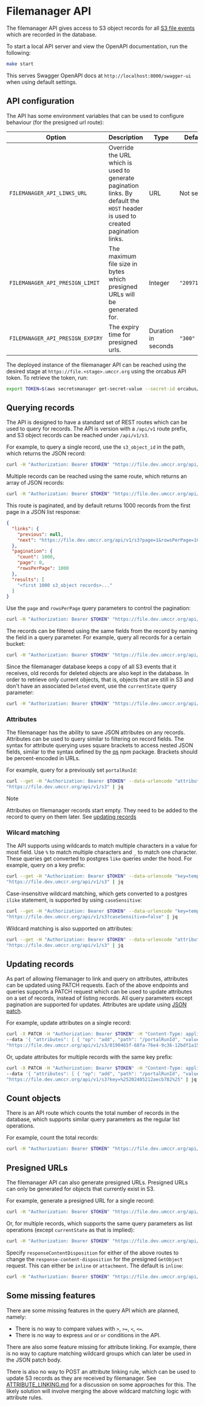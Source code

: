 # Filemanager API

The filemanager API gives access to S3 object records for all [S3 file events][s3-events] which are recorded in the database.

To start a local API server and view the OpenAPI documentation, run the following:

```sh
make start
```

This serves Swagger OpenAPI docs at `http://localhost:8000/swagger-ui` when using default settings.

## API configuration

The API has some environment variables that can be used to configure behaviour (for the presigned url route):

| Option                           | Description                                                                                                                    | Type                | Default      |
|----------------------------------|--------------------------------------------------------------------------------------------------------------------------------|---------------------|--------------|
| `FILEMANAGER_API_LINKS_URL`      | Override the URL which is used to generate pagination links. By default the `HOST` header is used to created pagination links. | URL                 | Not set      |
| `FILEMANAGER_API_PRESIGN_LIMIT`  | The maximum file size in bytes which presigned URLs will be generated for.                                                     | Integer             | `"20971520"` | 
| `FILEMANAGER_API_PRESIGN_EXPIRY` | The expiry time for presigned urls.                                                                                            | Duration in seconds | `"300"`      |

The deployed instance of the filemanager API can be reached using the desired stage at `https://file.<stage>.umccr.org`
using the orcabus API token. To retrieve the token, run:

```sh
export TOKEN=$(aws secretsmanager get-secret-value --secret-id orcabus/token-service-jwt --output json --query SecretString | jq -r 'fromjson | .id_token')
```

## Querying records

The API is designed to have a standard set of REST routes which can be used to query for records. The API is version with a
`/api/v1` route prefix, and S3 object records can be reached under `/api/v1/s3`.

For example, to query a single record, use the `s3_object_id` in the path, which returns the JSON record:

```sh
curl -H "Authorization: Bearer $TOKEN" "https://file.dev.umccr.org/api/v1/s3/0190465f-68fa-76e4-9c36-12bdf1a1571d" | jq
```

Multiple records can be reached using the same route, which returns an array of JSON records:

```sh
curl -H "Authorization: Bearer $TOKEN" "https://file.dev.umccr.org/api/v1/s3" | jq
```

This route is paginated, and by default returns 1000 records from the first page in a JSON list response:

```json
{
  "links": {
    "previous": null,
    "next": "https://file.dev.umccr.org/api/v1/s3?page=1&rowsPerPage=1000"
  },
  "pagination": {
    "count": 1000,
    "page": 0,
    "rowsPerPage": 1000
  },
  "results": [
    "<first 1000 s3_object records>..."
  ]
}
```

Use the `page` and `rowsPerPage` query parameters to control the pagination:

```sh
curl -H "Authorization: Bearer $TOKEN" "https://file.dev.umccr.org/api/v1/s3?page=10&rowsPerPage=50" | jq
```

The records can be filtered using the same fields from the record by naming the field in a query parameter.
For example, query all records for a certain bucket:

```sh
curl -H "Authorization: Bearer $TOKEN" "https://file.dev.umccr.org/api/v1/s3?bucket=umccr-temp-dev" | jq
```

Since the filemanager database keeps a copy of all S3 events that it receives, old records for deleted objects
are also kept in the database. In order to retrieve only current objects, that is, objects that are still in S3 and
don't have an associated `Deleted` event, use the `currentState` query parameter:

```sh
curl -H "Authorization: Bearer $TOKEN" "https://file.dev.umccr.org/api/v1/s3?currentState=true" | jq
```

### Attributes

The filemanager has the ability to save JSON attributes on any records. Attributes can be used to query similar to
filtering on record fields. The syntax for attribute querying uses square brackets to access nested JSON fields, similar
to the syntax defined by the [qs] npm package. Brackets should be percent-encoded in URLs.

For example, query for a previously set `portalRunId`:

```sh
curl --get -H "Authorization: Bearer $TOKEN" --data-urlencode "attributes[portalRunId]=202405212aecb782" \
"https://file.dev.umccr.org/api/v1/s3" | jq
```

> [!NOTE]  
> Attributes on filemanager records start empty. They need to be added to the record to query on them later.
> See [updating records](#updating-records)

### Wilcard matching

The API supports using wildcards to match multiple characters in a value for most field. Use `%` to match multiple characters
and `_` to match one character. These queries get converted to postgres `like` queries under the hood. For example, query
on a key prefix:

```sh
curl --get -H "Authorization: Bearer $TOKEN" --data-urlencode "key=temp\_data%" \
"https://file.dev.umccr.org/api/v1/s3" | jq
```

Case-insensitive wildcard matching, which gets converted to a postgres `ilike` statement, is supported by using `caseSensitive`:

```sh
curl --get -H "Authorization: Bearer $TOKEN" --data-urlencode "key=temp\_data%" \
"https://file.dev.umccr.org/api/v1/s3?caseSensitive=false" | jq
```

Wildcard matching is also supported on attributes:

```sh
curl --get -H "Authorization: Bearer $TOKEN" --data-urlencode "attributes[portalRunId]=20240521%" \
"https://file.dev.umccr.org/api/v1/s3" | jq
```

## Updating records

As part of allowing filemanager to link and query on attributes, attributes can be updated using PATCH requests.
Each of the above endpoints and queries supports a PATCH request which can be used to update attributes on a set
of records, instead of listing records. All query parameters except pagination are supported for updates.
Attributes are update using [JSON patch][json-patch].

For example, update attributes on a single record:

```sh
curl -X PATCH -H "Authorization: Bearer $TOKEN" -H "Content-Type: application/json" \
--data '{ "attributes": [ { "op": "add", "path": "/portalRunId", "value": "portalRunIdValue" } ] }' \
"https://file.dev.umccr.org/api/v1/s3/0190465f-68fa-76e4-9c36-12bdf1a1571d" | jq
```

Or, update attributes for multiple records with the same key prefix:

```sh
curl -X PATCH -H "Authorization: Bearer $TOKEN" -H "Content-Type: application/json" \
--data '{ "attributes": [ { "op": "add", "path": "/portalRunId", "value": "portalRunIdValue" } ] }' \
"https://file.dev.umccr.org/api/v1/s3?key=%25202405212aecb782%25" | jq
```

## Count objects

There is an API route which counts the total number of records in the database, which supports
similar query parameters as the regular list operations.

For example, count the total records:

```sh
curl -H "Authorization: Bearer $TOKEN" "https://file.dev.umccr.org/api/v1/s3/count" | jq
```

## Presigned URLs

The filemanager API can also generate presigned URLs. Presigned URLs can only be generated for objects that currently
exist in S3.

For example, generate a presigned URL for a single record:

```sh
curl -H "Authorization: Bearer $TOKEN" "https://file.dev.umccr.org/api/v1/s3/presign/0190465f-68fa-76e4-9c36-12bdf1a1571d" | jq
```

Or, for multiple records, which supports the same query parameters as list operations (except `currentState` as that is implied):

```sh
curl -H "Authorization: Bearer $TOKEN" "https://file.dev.umccr.org/api/v1/s3/presign?page=10&rowsPerPage=50" | jq
```

Specify `responseContentDisposition` for either of the above routes to change the `response-content-disposition` for the
presigned `GetObject` request. This can either be `inline` or `attachment`. The default is `inline`:

```sh
curl -H "Authorization: Bearer $TOKEN" "https://file.dev.umccr.org/api/v1/s3/presign?responseContentDisposition=attachment" | jq
```

## Some missing features

There are some missing features in the query API which are planned, namely:

* There is no way to compare values with `>`, `>=`, `<`, `<=`.
* There is no way to express `and` or `or` conditions in the API.

There are also some feature missing for attribute linking. For example, there is no way
to capture matching wildcard groups which can later be used in the JSON patch body.

There is also no way to POST an attribute linking rule, which can be used to update S3 records
as they are received by filemanager. See [ATTRIBUTE_LINKING.md][attribute-linking] for a discussion on some approaches
for this. The likely solution will involve merging the above wildcard matching logic with attribute rules.

[json-patch]: https://jsonpatch.com/
[qs]: https://github.com/ljharb/qs
[s3-events]: https://docs.aws.amazon.com/AmazonS3/latest/userguide/EventNotifications.html
[attribute-linking]: ATTRIBUTE_LINKING.md